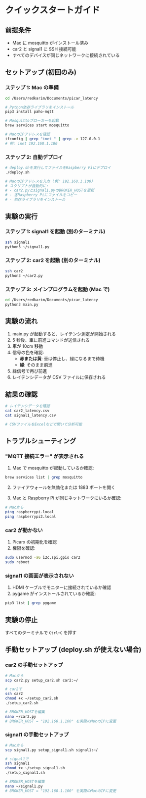 # クイックスタートガイド

## 前提条件

- Mac に mosquitto がインストール済み
- car2 と signal1 に SSH 接続可能
- すべてのデバイスが同じネットワークに接続されている

## セットアップ (初回のみ)

### ステップ 1: Mac の準備

```bash
cd /Users/redkarim/Documents/picar_latency

# Python依存ライブラリをインストール
pip3 install paho-mqtt

# Mosquittoブローカーを起動
brew services start mosquitto

# MacのIPアドレスを確認
ifconfig | grep "inet " | grep -v 127.0.0.1
# 例: inet 192.168.1.100
```

### ステップ 2: 自動デプロイ

```bash
# deploy.shを実行してファイルをRaspberry Piにデプロイ
./deploy.sh

# MacのIPアドレスを入力 (例: 192.168.1.100)
# スクリプトが自動的に:
# - car2.pyとsignal1.pyのBROKER_HOSTを更新
# - 各Raspberry Piにファイルをコピー
# - 依存ライブラリをインストール
```

## 実験の実行

### ステップ 1: signal1 を起動 (別のターミナル)

```bash
ssh signal1
python3 ~/signal1.py
```

### ステップ 2: car2 を起動 (別のターミナル)

```bash
ssh car2
python3 ~/car2.py
```

### ステップ 3: メインプログラムを起動 (Mac で)

```bash
cd /Users/redkarim/Documents/picar_latency
python3 main.py
```

## 実験の流れ

1. main.py が起動すると、レイテンシ測定が開始される
2. 5 秒後、車に前進コマンドが送信される
3. 車が 10cm 移動
4. 信号の色を確認:
   - **赤または黄**: 車は停止し、緑になるまで待機
   - **緑**: そのまま前進
5. 緑信号で再び前進
6. レイテンシデータが CSV ファイルに保存される

## 結果の確認

```bash
# レイテンシデータを確認
cat car2_latency.csv
cat signal1_latency.csv

# CSVファイルをExcelなどで開いて分析可能
```

## トラブルシューティング

### "MQTT 接続エラー" が表示される

1. Mac で mosquitto が起動しているか確認:

```bash
brew services list | grep mosquitto
```

2. ファイアウォールを無効化または 1883 ポートを開く

3. Mac と Raspberry Pi が同じネットワークにいるか確認:

```bash
# Macから
ping raspberrypi.local
ping raspberrypi2.local
```

### car2 が動かない

1. Picarx の初期化を確認
2. 権限を確認:

```bash
sudo usermod -aG i2c,spi,gpio car2
sudo reboot
```

### signal1 の画面が表示されない

1. HDMI ケーブルでモニターに接続されているか確認
2. pygame がインストールされているか確認:

```bash
pip3 list | grep pygame
```

## 実験の停止

すべてのターミナルで `Ctrl+C` を押す

## 手動セットアップ (deploy.sh が使えない場合)

### car2 の手動セットアップ

```bash
# Macから
scp car2.py setup_car2.sh car2:~/

# car2で
ssh car2
chmod +x ~/setup_car2.sh
./setup_car2.sh

# BROKER_HOSTを編集
nano ~/car2.py
# BROKER_HOST = "192.168.1.100" を実際のMacのIPに変更
```

### signal1 の手動セットアップ

```bash
# Macから
scp signal1.py setup_signal1.sh signal1:~/

# signal1で
ssh signal1
chmod +x ~/setup_signal1.sh
./setup_signal1.sh

# BROKER_HOSTを編集
nano ~/signal1.py
# BROKER_HOST = "192.168.1.100" を実際のMacのIPに変更
```
